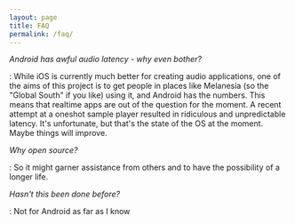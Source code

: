 ```yaml
---
layout: page
title: FAQ
permalink: /faq/
---
```


_Android has awful audio latency - why even bother?_

: While iOS is currently much better for creating audio applications, one of
the aims of this project is to get people in places like Melanesia (so the
"Global South" if you like) using it, and Android has the numbers. This means
that realtime apps are out of the question for the moment. A recent attempt at
a oneshot sample player resulted in ridiculous and unpredictable latency. It's
unfortunate, but that's the state of the OS at the moment. Maybe things will
improve.

_Why open source?_

: So it might garner assistance from others and to have the possibility of a
longer life.

_Hasn't this been done before?_

: Not for Android as far as I know


